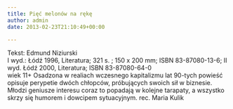 ```yaml
---
title: Pięć melonów na rękę
author: admin
date: 2013-02-23T21:10:49+00:00

---
```


  Tekst: Edmund Niziurski<br /> I wyd.: Łódź 1996, Literatura; 321 s. ; 150 x 200 mm; ISBN 83-87080-13-6; II wyd. Łódź 2000, Literatura; ISBN 83-87080-64-0<br /> wiek 11+
Osadzona w realiach wczesnego kapitalizmu lat 90-tych powieść opisuje perypetie dwóch chłopców, próbujących swoich sił w biznesie. Młodzi geniusze interesu coraz to popadają w kolejne tarapaty, a wszystko skrzy się humorem i dowcipem sytuacyjnym.
rec. Maria Kulik
